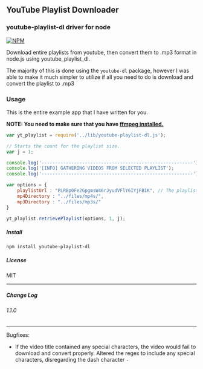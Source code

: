 ## YouTube Playlist Downloader
### youtube-playlist-dl driver for node

[![NPM](https://nodei.co/npm/youtube-playlist-dl.png?downloads=true&stars=true)](https://nodei.co/npm/youtube-playlist-dl/)

Download entire playlists from youtube, then convert them to .mp3 format in 
node.js using youtube_playlist_dl.

The majority of this is done using the `youtube-dl` package, however I was able 
to make it much simpler to utilize if all you need to do is download and convert
the playlist to .mp3

### Usage

This is the entire example app that I have written for you.

**NOTE: You need to make sure that you have [ffmpeg installed.](https://www.ffmpeg.org/download.html)**

```js
var yt_playlist = require('../lib/youtube-playlist-dl.js');

// Starts the count for the playlist size. 
var j = 1;

console.log('--------------------------------------------------------');
console.log('[INFO] GATHERING VIDEOS FROM SELECTED PLAYLIST');
console.log('--------------------------------------------------------');

var options = {
    playlistUrl : "PLRBp0Fe2GpgmsW46rJyudVFlY6IYjFBIK", // The playlist id. url: "playlist?list=..."
    mp4Directory : "../files/mp4s/",
    mp3Directory : "../files/mp3s/"
}

yt_playlist.retrievePlaylist(options, 1, j);
```

##### Install

`npm install youtube-playlist-dl`

##### License

MIT

---
##### Change Log

###### 1.1.0
---

Bugfixes:

  - If the video title contained any special characters, the video would fail to download and convert
    properly. Altered the regex to include any special characters, disregarding the dash character `-`
